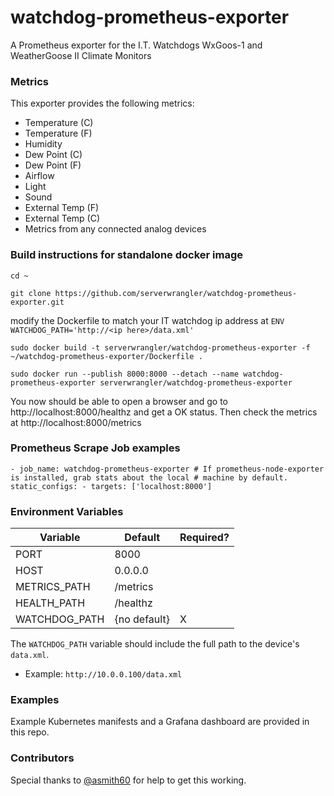 # watchdog-prometheus-exporter

A Prometheus exporter for the I.T. Watchdogs WxGoos-1 and WeatherGoose II Climate Monitors

### Metrics

This exporter provides the following metrics:

- Temperature (C)
- Temperature (F)
- Humidity
- Dew Point (C)
- Dew Point (F)
- Airflow
- Light
- Sound
- External Temp (F)
- External Temp (C)
- Metrics from any connected analog devices


### Build instructions for standalone docker image
`cd ~`

`git clone https://github.com/serverwrangler/watchdog-prometheus-exporter.git`


modify the Dockerfile to match your IT watchdog ip address at `ENV WATCHDOG_PATH='http://<ip here>/data.xml'`

`sudo docker build -t serverwrangler/watchdog-prometheus-exporter -f ~/watchdog-prometheus-exporter/Dockerfile .`

`sudo docker run --publish 8000:8000 --detach --name watchdog-prometheus-exporter serverwrangler/watchdog-prometheus-exporter`


You now should be able to open a browser and go to http://localhost:8000/healthz and get a OK status. 
Then check the metrics at http://localhost:8000/metrics

### Prometheus Scrape Job examples
`- job_name: watchdog-prometheus-exporter
    # If prometheus-node-exporter is installed, grab stats about the local
    # machine by default.
    static_configs:
      - targets: ['localhost:8000']
`


### Environment Variables

| Variable      | Default      | Required? |
|---------------|--------------|-----------|
| PORT          | 8000         |           |
| HOST          | 0.0.0.0      |           |
| METRICS_PATH  | /metrics     |           |
| HEALTH_PATH   | /healthz     |           |
| WATCHDOG_PATH | {no default} | X         |

The `WATCHDOG_PATH` variable should include the full path to the device's `data.xml`.

- Example: `http://10.0.0.100/data.xml`

### Examples

Example Kubernetes manifests and a Grafana dashboard are provided in this repo.

### Contributors

Special thanks to [@asmith60](https://github.com/asmith60) for help to get this working.
